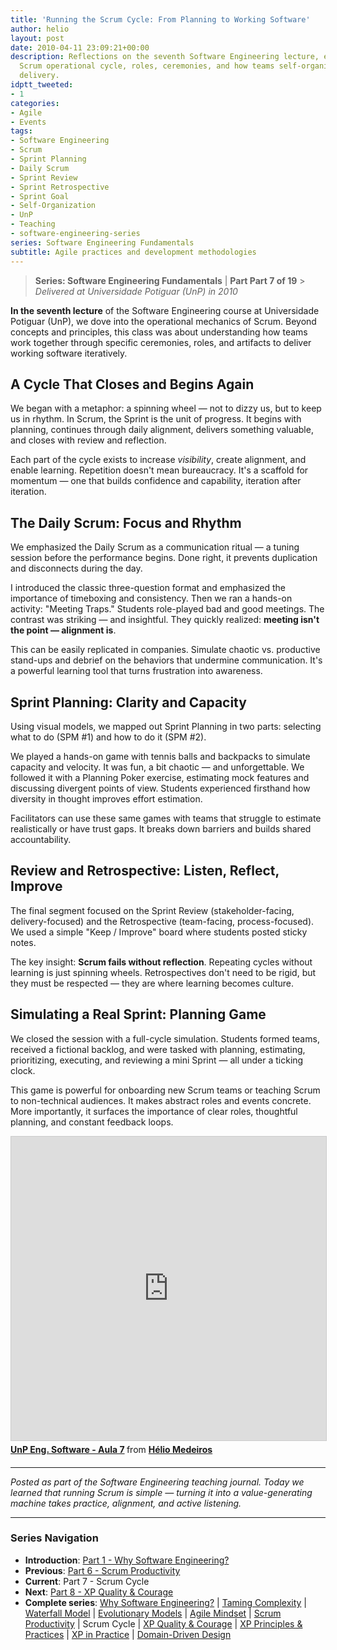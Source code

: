 ```yaml
---
title: 'Running the Scrum Cycle: From Planning to Working Software'
author: helio
layout: post
date: 2010-04-11 23:09:21+00:00
description: Reflections on the seventh Software Engineering lecture, exploring the
  Scrum operational cycle, roles, ceremonies, and how teams self-organize around value
  delivery.
idptt_tweeted:
- 1
categories:
- Agile
- Events
tags:
- Software Engineering
- Scrum
- Sprint Planning
- Daily Scrum
- Sprint Review
- Sprint Retrospective
- Sprint Goal
- Self-Organization
- UnP
- Teaching
- software-engineering-series
series: Software Engineering Fundamentals
subtitle: Agile practices and development methodologies
---
```


> **Series: Software Engineering Fundamentals** | **Part Part 7 of 19** > _Delivered at Universidade Potiguar (UnP) in 2010_

**In the seventh lecture** of the Software Engineering course at Universidade Potiguar (UnP), we dove into the operational mechanics of Scrum. Beyond concepts and principles, this class was about understanding how teams work together through specific ceremonies, roles, and artifacts to deliver working software iteratively.

## A Cycle That Closes and Begins Again

We began with a metaphor: a spinning wheel — not to dizzy us, but to keep us in rhythm. In Scrum, the Sprint is the unit of progress. It begins with planning, continues through daily alignment, delivers something valuable, and closes with review and reflection.

Each part of the cycle exists to increase _visibility_, create alignment, and enable learning. Repetition doesn't mean bureaucracy. It's a scaffold for momentum — one that builds confidence and capability, iteration after iteration.

## The Daily Scrum: Focus and Rhythm

We emphasized the Daily Scrum as a communication ritual — a tuning session before the performance begins. Done right, it prevents duplication and disconnects during the day.

I introduced the classic three-question format and emphasized the importance of timeboxing and consistency. Then we ran a hands-on activity: "Meeting Traps." Students role-played bad and good meetings. The contrast was striking — and insightful. They quickly realized: **meeting isn't the point — alignment is**.

This can be easily replicated in companies. Simulate chaotic vs. productive stand-ups and debrief on the behaviors that undermine communication. It's a powerful learning tool that turns frustration into awareness.

## Sprint Planning: Clarity and Capacity

Using visual models, we mapped out Sprint Planning in two parts: selecting what to do (SPM #1) and how to do it (SPM #2).

We played a hands-on game with tennis balls and backpacks to simulate capacity and velocity. It was fun, a bit chaotic — and unforgettable. We followed it with a Planning Poker exercise, estimating mock features and discussing divergent points of view. Students experienced firsthand how diversity in thought improves effort estimation.

Facilitators can use these same games with teams that struggle to estimate realistically or have trust gaps. It breaks down barriers and builds shared accountability.

## Review and Retrospective: Listen, Reflect, Improve

The final segment focused on the Sprint Review (stakeholder-facing, delivery-focused) and the Retrospective (team-facing, process-focused). We used a simple "Keep / Improve" board where students posted sticky notes.

The key insight: **Scrum fails without reflection**. Repeating cycles without learning is just spinning wheels. Retrospectives don't need to be rigid, but they must be respected — they are where learning becomes culture.

## Simulating a Real Sprint: Planning Game

We closed the session with a full-cycle simulation. Students formed teams, received a fictional backlog, and were tasked with planning, estimating, prioritizing, executing, and reviewing a mini Sprint — all under a ticking clock.

This game is powerful for onboarding new Scrum teams or teaching Scrum to non-technical audiences. It makes abstract roles and events concrete. More importantly, it surfaces the importance of clear roles, thoughtful planning, and constant feedback loops.

<div style="margin-bottom: 20px;">
<iframe src="https://www.slideshare.net/slideshow/embed_code/key/AwW0tPsYVA5QCk?startSlide=1" width="597" height="486" frameborder="0" marginwidth="0" marginheight="0" scrolling="no" style="border:1px solid #CCC; border-width:1px; margin-bottom:5px;max-width: 100%;" allowfullscreen></iframe> <div style="margin-bottom:5px"><strong> <a href="https://pt.slideshare.net/slideshow/unp-eng-software-aula-7/3462783" title="UnP Eng. Software - Aula 7" target="_blank">UnP Eng. Software - Aula 7</a> </strong> from <strong> <a href="https://www.slideshare.net/heliomedeiros" target="_blank">Hélio Medeiros</a> </strong></div>
</div>

---

_Posted as part of the Software Engineering teaching journal. Today we learned that running Scrum is simple — turning it into a value-generating machine takes practice, alignment, and active listening._

---

### **Series Navigation**

- **Introduction**: [Part 1 - Why Software Engineering?](../2010-02-24-software-engineering-purpose/)
- **Previous**: [Part 6 - Scrum Productivity](../2010-04-03-scrum-productivity/)
- **Current**: Part 7 - Scrum Cycle
- **Next**: [Part 8 - XP Quality & Courage](../2010-04-19-xp-quality-courage/)
- **Complete series**: [Why Software Engineering?](../2010-02-24-software-engineering-purpose/) | [Taming Complexity](../2010-03-02-complexity-process/) | [Waterfall Model](../2010-03-10-waterfall-model/) | [Evolutionary Models](../2010-03-18-evolutionary-models/) | [Agile Mindset](../2010-03-26-agile-mindset/) | [Scrum Productivity](../2010-04-03-scrum-productivity/) | Scrum Cycle | [XP Quality & Courage](../2010-04-19-xp-quality-courage/) | [XP Principles & Practices](../2010-05-01-xp-principles-practices/) | [XP in Practice](../2010-05-08-applying-xp-strategies/) | [Domain-Driven Design](../2010-05-15-domain-driven-design/)
